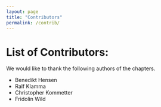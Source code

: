```yaml
---
layout: page
title: "Contributors"
permalink: /contrib/
---
```


# List of Contributors:

We would like to thank the following authors of the chapters.

* Benedikt Hensen
* Ralf Klamma
* Christopher Kommetter
* Fridolin Wild
